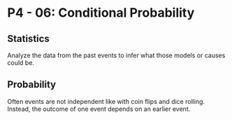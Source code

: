 # P4 - 06: Conditional Probability

## Statistics
Analyze the data from the past events to infer what those models or causes could be.

## Probability
Often events are not independent like with coin flips and dice rolling. Instead, the outcome of one event depends on an earlier event.
